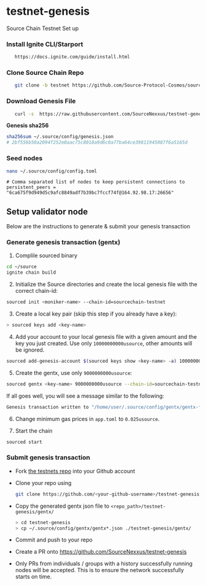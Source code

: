 # testnet-genesis


Source Chain Testnet Set up


### Install Ignite CLI/Starport

```bash
   https://docs.ignite.com/guide/install.html
```

### Clone Source Chain Repo

```bash
   git clone -b testnet https://github.com/Source-Protocol-Cosmos/source.git
```

### Download Genesis File

```bash
   curl -s  https://raw.githubusercontent.com/SourceNexxus/testnet-genesis/genesis.json > ~/.source/config/genesis.json
```

**Genesis sha256**

```bash
sha256sum ~/.source/config/genesis.json
# 2bf556b50a2094f252e0aac75c8018a9d6c0a77ba64ce39811945087f6a5165d
```

### Seed nodes


```bash
nano ~/.source/config/config.toml
```

```
# Comma separated list of nodes to keep persistent connections to persistent_peers = 
"6ca675f9d949d5c9afc8849adf7b39bc7fccf74f@164.92.98.17:26656"
```

## Setup validator node

Below are the instructions to generate & submit your genesis transaction


### Generate genesis transaction (gentx)
1. Complile sourced binary

```bash
cd ~/source
ignite chain build
```

2. Initialize the Source directories and create the local genesis file with the correct chain-id:

```bash
sourced init <moniker-name> --chain-id=sourcechain-testnet
```

3. Create a local key pair (skip this step if you already have a key):

```sh
> sourced keys add <key-name>
```

4. Add your account to your local genesis file with a given amount and the key you just created. Use only `10000000000usource`, other amounts will be ignored.

```bash
sourced add-genesis-account $(sourced keys show <key-name> -a) 10000000000usource
```

5. Create the gentx, use only `9000000000usource`:

```bash
sourced gentx <key-name> 9000000000usource --chain-id=sourcechain-testnet
```

If all goes well, you will see a message similar to the following:

```bash
Genesis transaction written to "/home/user/.source/config/gentx/gentx-******.json"
```

6. Change minimum gas prices in `app.toml` to `0.025usource`.

7. Start the chain
```bash
sourced start
```



### Submit genesis transaction

- Fork [the testnets repo](https://github.com/SourceNexxus/testnet-genesis) into your Github account

- Clone your repo using

  ```bash
  git clone https://github.com/<your-github-username>/testnet-genesis
  ```

- Copy the generated gentx json file to `<repo_path>/testnet-genesis/gentx/`

  ```sh
  > cd testnet-genesis
  > cp ~/.source/config/gentx/gentx*.json ./testnet-genesis/gentx/
  ```

- Commit and push to your repo
- Create a PR onto https://github.com/SourceNexxus/testnet-genesis
- Only PRs from individuals / groups with a history successfully running nodes will be accepted. This is to ensure the network successfully starts on time.
